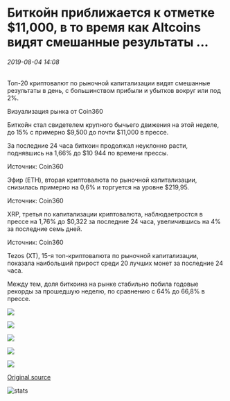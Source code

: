 # Биткойн приближается к отметке $11,000, в то время как Altcoins видят смешанные результаты ...

###### 2019-08-04 14:08

Топ-20 криптовалют по рыночной капитализации видят смешанные результаты в день, с большинством прибыли и убытков вокруг или под 2%.

Визуализация рынка от Coin360

Биткойн стал свидетелем крупного бычьего движения на этой неделе, до 15% с примерно $9,500 до почти $11,000 в прессе.

За последние 24 часа биткоин продолжал неуклонно расти, поднявшись на 1,66% до $10 944 по времени прессы.

Источник: Coin360

Эфир (ETH), вторая криптовалюта по рыночной капитализации, снизилась примерно на 0,6% и торгуется на уровне $219,95.

Источник: Coin360

XRP, третья по капитализации криптовалюта, наблюдаетростся в прессе на 1,76% до $0,322 за последние 24 часа, увеличившись на 4% за последние семь дней.

Источник: Coin360

Tezos (XT), 15-я топ-криптовалюта по рыночной капитализации, показала наибольший прирост среди 20 лучших монет за последние 24 часа.

Между тем, доля биткоина на рынке стабильно побила годовые рекорды за прошедшую неделю, по сравнению с 64% до 66,8% в прессе.

![](https://s3.cointelegraph.com/storage/uploads/view/c5f8a21b0907101dfb75477811bcc6e2.png)

![](https://s3.cointelegraph.com/storage/uploads/view/c9fa0791cb9b9e8065e9d9f3f8ea71ad.png)

![](https://s3.cointelegraph.com/storage/uploads/view/8084da80a66ec4b2411450d1fc94647f.png)

![](https://s3.cointelegraph.com/storage/uploads/view/1976bfbabb9dd8ad62d8f8f29a458c26.png)

![](https://s3.cointelegraph.com/storage/uploads/view/5313c9f4cf712fdd61f2ea23f074b743.jpeg)

[Original source](https://cointelegraph.com/news/bitcoin-nears-11-000-mark-while-altcoins-see-mixed-results)

![stats](https://c.statcounter.com/11760860/0/a89fa40b/1/ "stats")